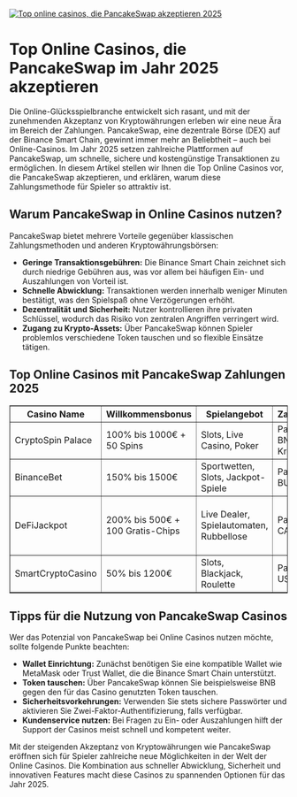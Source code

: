 [![Top online casinos, die PancakeSwap akzeptieren 2025](https://123-caf.pages.dev/gitsignup.png)](https://vrmoo.ru/Bt82HjjY)

<h1>Top Online Casinos, die PancakeSwap im Jahr 2025 akzeptieren</h1> <p>Die Online-Glücksspielbranche entwickelt sich rasant, und mit der zunehmenden Akzeptanz von Kryptowährungen erleben wir eine neue Ära im Bereich der Zahlungen. PancakeSwap, eine dezentrale Börse (DEX) auf der Binance Smart Chain, gewinnt immer mehr an Beliebtheit – auch bei Online-Casinos. Im Jahr 2025 setzen zahlreiche Plattformen auf PancakeSwap, um schnelle, sichere und kostengünstige Transaktionen zu ermöglichen. In diesem Artikel stellen wir Ihnen die Top Online Casinos vor, die PancakeSwap akzeptieren, und erklären, warum diese Zahlungsmethode für Spieler so attraktiv ist.</p>  <h2>Warum PancakeSwap in Online Casinos nutzen?</h2> <p>PancakeSwap bietet mehrere Vorteile gegenüber klassischen Zahlungsmethoden und anderen Kryptowährungsbörsen:</p> <ul>   <li><strong>Geringe Transaktionsgebühren:</strong> Die Binance Smart Chain zeichnet sich durch niedrige Gebühren aus, was vor allem bei häufigen Ein- und Auszahlungen von Vorteil ist.</li>   <li><strong>Schnelle Abwicklung:</strong> Transaktionen werden innerhalb weniger Minuten bestätigt, was den Spielspaß ohne Verzögerungen erhöht.</li>   <li><strong>Dezentralität und Sicherheit:</strong> Nutzer kontrollieren ihre privaten Schlüssel, wodurch das Risiko von zentralen Angriffen verringert wird.</li>   <li><strong>Zugang zu Krypto-Assets:</strong> Über PancakeSwap können Spieler problemlos verschiedene Token tauschen und so flexible Einsätze tätigen.</li> </ul>  <h2>Top Online Casinos mit PancakeSwap Zahlungen 2025</h2> <table border="1" cellpadding="5" cellspacing="0">   <thead>     <tr>       <th>Casino Name</th>       <th>Willkommensbonus</th>       <th>Spielangebot</th>       <th>Zahlungsmethoden</th>       <th>Besonderheiten</th>     </tr>   </thead>   <tbody>     <tr>       <td>CryptoSpin Palace</td>       <td>100% bis 1000€ + 50 Spins</td>       <td>Slots, Live Casino, Poker</td>       <td>PancakeSwap, BNB, USDT, Kreditkarte</td>       <td>Schnelle Auszahlungen, VIP-Programm</td>     </tr>     <tr>       <td>BinanceBet</td>       <td>150% bis 1500€</td>       <td>Sportwetten, Slots, Jackpot-Spiele</td>       <td>PancakeSwap, BUSD, ETH</td>       <td>Multilingual Support, mobiloptimiert</td>     </tr>     <tr>       <td>DeFiJackpot</td>       <td>200% bis 500€ + 100 Gratis-Chips</td>       <td>Live Dealer, Spielautomaten, Rubbellose</td>       <td>PancakeSwap, CAKE, BTC</td>       <td>Innovative DeFi-Features, transparente Provably Fair Spiele</td>     </tr>     <tr>       <td>SmartCryptoCasino</td>       <td>50% bis 1200€</td>       <td>Slots, Blackjack, Roulette</td>       <td>PancakeSwap, USDC, Kreditkarte</td>       <td>Hohe RTP-Werte, Social Community</td>     </tr>   </tbody> </table>  <h2>Tipps für die Nutzung von PancakeSwap Casinos</h2> <p>Wer das Potenzial von PancakeSwap bei Online Casinos nutzen möchte, sollte folgende Punkte beachten:</p> <ul>   <li><strong>Wallet Einrichtung:</strong> Zunächst benötigen Sie eine kompatible Wallet wie MetaMask oder Trust Wallet, die die Binance Smart Chain unterstützt.</li>   <li><strong>Token tauschen:</strong> Über PancakeSwap können Sie beispielsweise BNB gegen den für das Casino genutzten Token tauschen.</li>   <li><strong>Sicherheitsvorkehrungen:</strong> Verwenden Sie stets sichere Passwörter und aktivieren Sie Zwei-Faktor-Authentifizierung, falls verfügbar.</li>   <li><strong>Kundenservice nutzen:</strong> Bei Fragen zu Ein- oder Auszahlungen hilft der Support der Casinos meist schnell und kompetent weiter.</li> </ul>  <p>Mit der steigenden Akzeptanz von Kryptowährungen wie PancakeSwap eröffnen sich für Spieler zahlreiche neue Möglichkeiten in der Welt der Online Casinos. Die Kombination aus schneller Abwicklung, Sicherheit und innovativen Features macht diese Casinos zu spannenden Optionen für das Jahr 2025.</p>